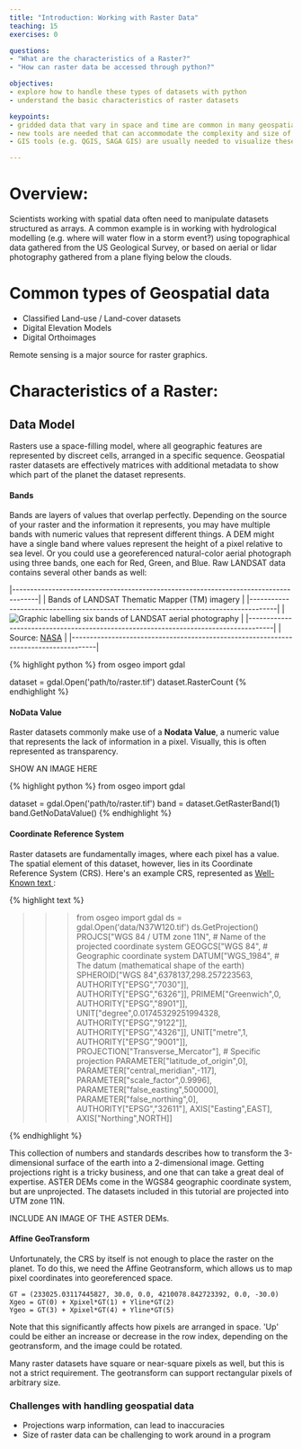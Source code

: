 ```yaml
---
title: "Introduction: Working with Raster Data"
teaching: 15
exercises: 0

questions:
- "What are the characteristics of a Raster?"
- "How can raster data be accessed through python?"

objectives:
- explore how to handle these types of datasets with python
- understand the basic characteristics of raster datasets

keypoints:
- gridded data that vary in space and time are common in many geospatial applcations (e.g. climatology)
- new tools are needed that can accommodate the complexity and size of modern multidimensional datasets
- GIS tools (e.g. QGIS, SAGA GIS) are usually needed to visualize these datasets

---
```

# Overview:

Scientists working with spatial data often need to manipulate datasets structured as arrays.  A common example is in working with hydrological modelling (e.g. where will water flow in a storm event?) using topographical data gathered from the US Geological Survey, or based on aerial or lidar photography gathered from a plane flying below the clouds.

# Common types of Geospatial data

* Classified Land-use / Land-cover datasets
* Digital Elevation Models
* Digital Orthoimages

Remote sensing is a major source for raster graphics.

# Characteristics of a Raster:

## Data Model

Rasters use a space-filling model, where all geographic features are represented
by discreet cells, arranged in a specific sequence.  Geospatial raster datasets
are effectively matrices with additional metadata to show which part of the 
planet the dataset represents.

#### Bands

Bands are layers of values that overlap perfectly.  Depending on the source of your 
raster and the information it represents, you may have multiple bands with numeric values that represent 
different things.  A DEM might have a single band where values represent the 
height of a pixel relative to sea level.  Or you could use a georeferenced 
natural-color aerial photograph using three bands, one each for Red, Green, and Blue.
Raw LANDSAT data contains several other bands as well:

|-------------------------------------------------------------------------------------|
| Bands of LANDSAT Thematic Mapper (TM) imagery                                       |
|-------------------------------------------------------------------------------------|
| ![Graphic labelling six bands of LANDSAT aerial photography](landsat_bands_all.gif) |
|-------------------------------------------------------------------------------------|
| Source: [NASA](https://svs.gsfc.nasa.gov/stories/Landsat/landsat_data.html)         |
|-------------------------------------------------------------------------------------|

{% highlight python %}
from osgeo import gdal

dataset = gdal.Open('path/to/raster.tif')
dataset.RasterCount
{% endhighlight %}


#### NoData Value

Raster datasets commonly make use of a **Nodata Value**, a numeric value that represents the lack of information in a pixel.  Visually, this is often represented as transparency.

SHOW AN IMAGE HERE

{% highlight python %}
from osgeo import gdal

dataset = gdal.Open('path/to/raster.tif')
band = dataset.GetRasterBand(1)
band.GetNoDataValue()
{% endhighlight %}

#### Coordinate Reference System

Raster datasets are fundamentally images, where each pixel has a value.  The spatial element of this dataset, however, lies in its Coordinate Reference System (CRS).  Here's an example CRS, represented as <a href="https://en.wikipedia.org/wiki/Well-known_text">Well-Known text </a>:

{% highlight text %}
>>> from osgeo import gdal
>>> ds = gdal.Open('data/N37W120.tif')
>>> ds.GetProjection()
PROJCS["WGS 84 / UTM zone 11N",                         # Name of the projected coordinate system
    GEOGCS["WGS 84",                                    # Geographic coordinate system
        DATUM["WGS_1984",                               # The datum (mathematical shape of the earth)
            SPHEROID["WGS 84",6378137,298.257223563,
                AUTHORITY["EPSG","7030"]],
            AUTHORITY["EPSG","6326"]],
        PRIMEM["Greenwich",0,
            AUTHORITY["EPSG","8901"]],
        UNIT["degree",0.01745329251994328,
            AUTHORITY["EPSG","9122"]],
        AUTHORITY["EPSG","4326"]],
    UNIT["metre",1,
        AUTHORITY["EPSG","9001"]],
    PROJECTION["Transverse_Mercator"],                  # Specific projection
    PARAMETER["latitude_of_origin",0],
    PARAMETER["central_meridian",-117],
    PARAMETER["scale_factor",0.9996],
    PARAMETER["false_easting",500000],
    PARAMETER["false_northing",0],
    AUTHORITY["EPSG","32611"],
    AXIS["Easting",EAST],
    AXIS["Northing",NORTH]]

{% endhighlight %}

This collection of numbers and standards describes how to transform the 3-dimensional surface of the earth into a 2-dimensional image.  Getting projections right is a tricky business, and one that can take a great deal of expertise. ASTER DEMs come in the WGS84 geographic coordinate system, but are unprojected.  The datasets included in this tutorial are projected into UTM zone 11N.

INCLUDE AN IMAGE OF THE ASTER DEMs.


#### Affine GeoTransform
Unfortunately, the CRS by itself is not enough to place the raster on the planet.  To do this, we need the Affine Geotransform, which allows us to map pixel coordinates into georeferenced space.

    GT = (233025.03117445827, 30.0, 0.0, 4210078.842723392, 0.0, -30.0)
    Xgeo = GT(0) + Xpixel*GT(1) + Yline*GT(2)
    Ygeo = GT(3) + Xpixel*GT(4) + Yline*GT(5)

Note that this significantly affects how pixels are arranged in space.  'Up'
could be either an increase or decrease in the row index, depending on the 
geotransform, and the image could be rotated.

Many raster datasets have square or near-square pixels as well, but this is not a
strict requirement.  The geotransform can support rectangular pixels of arbitrary size.

### Challenges with handling geospatial data

* Projections warp information, can lead to inaccuracies
* Size of raster data can be challenging to work around in a program
